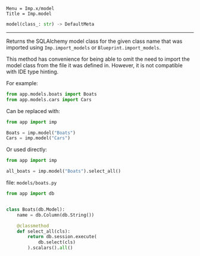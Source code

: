 ```
Menu = Imp.x/model
Title = Imp.model
```

```python
model(class_: str) -> DefaultMeta
```

---

Returns the SQLAlchemy model class for the given class name that was imported using `Imp.import_models` or 
`Blueprint.import_models`.

This method has convenience for being able to omit the need to import the model class from the file it was defined in.
However, it is not compatible with IDE type hinting.

For example:

```python
from app.models.boats import Boats
from app.models.cars import Cars
```

Can be replaced with:

```python
from app import imp

Boats = imp.model("Boats")
Cars = imp.model("Cars")
```

Or used directly:

```python
from app import imp

all_boats = imp.model("Boats").select_all()
```


file: `models/boats.py`

```python
from app import db


class Boats(db.Model):
    name = db.Column(db.String())

    @classmethod
    def select_all(cls):
        return db.session.execute(
            db.select(cls)
        ).scalars().all()
```
